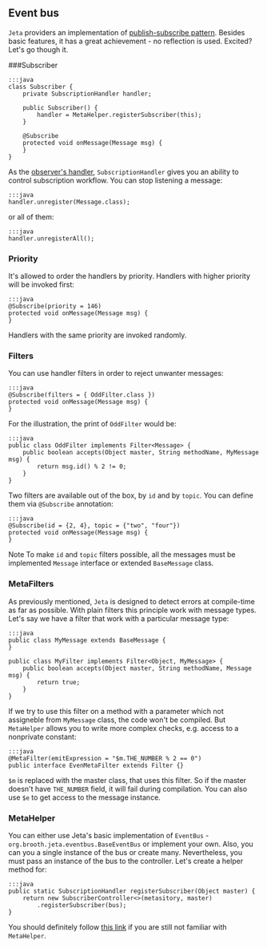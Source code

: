 <div class="page-header">
    <h2>Event bus</h2>
</div>

`Jeta` providers an implementation of [publish-subscribe pattern](https://en.wikipedia.org/wiki/Publish-subscribe_pattern). Besides basic features, it has a great achievement - no reflection is used. Excited? Let's go though it.

###Subscriber

    :::java
    class Subscriber {
        private SubscriptionHandler handler;

        public Subscriber() {
            handler = MetaHelper.registerSubscriber(this);
        }

        @Subscribe
        protected void onMessage(Message msg) {
        }
    }


As the [observer's handler](/guide/observer), `SubscriptionHandler` gives you an ability to control subscription workflow. You can stop listening a message:

    :::java
    handler.unregister(Message.class);

or all of them:

    :::java
    handler.unregisterAll();

### Priority

It's allowed to order the handlers by priority. Handlers with higher priority will be invoked first:

    :::java
    @Subscribe(priority = 146)
    protected void onMessage(Message msg) {
    }

Handlers with the same priority are invoked randomly.

### Filters

You can use handler filters in order to reject unwanter messages:

    :::java
    @Subscribe(filters = { OddFilter.class })
    protected void onMessage(Message msg) {
    }

For the illustration, the print of `OddFilter` would be:

    :::java
    public class OddFilter implements Filter<Message> {
        public boolean accepts(Object master, String methodName, MyMessage msg) {
            return msg.id() % 2 != 0;
        }
    }

Two filters are available out of the box, by `id` and by `topic`. You can define them via `@Subscribe` annotation:

    :::java
    @Subscribe(id = {2, 4}, topic = {"two", "four"})
    protected void onMessage(Message msg) {
    }

<span class="label label-info">Note</span> To make `id` and `topic` filters possible, all the messages must be implemented `Message` interface or extended `BaseMessage` class.


### MetaFilters

As previously mentioned, `Jeta` is designed to detect errors at compile-time as far as possible. With plain filters this principle work with message types. Let's say we have a filter that work with a particular message type:

    :::java
    public class MyMessage extends BaseMessage {
    }

    public class MyFilter implements Filter<Object, MyMessage> {
        public boolean accepts(Object master, String methodName, Message msg) {
            return true;
        }
    }

If we try to use this filter on a method with a parameter which not assigneble from `MyMessage` class, the code won't be compiled. But `MetaHelper` allows you to write more complex checks, e.g. access to a nonprivate constant:

    :::java
    @MetaFilter(emitExpression = "$m.THE_NUMBER % 2 == 0")
    public interface EvenMetaFilter extends Filter {}


`$m` is replaced with the master class, that uses this filter. So if the master doesn't have `THE_NUMBER` field, it will fail during compilation. You can also use `$e` to get access to the message instance.


### MetaHelper

You can either use Jeta's basic implementation of `EventBus` - `org.brooth.jeta.eventbus.BaseEventBus` or implement your own. Also, you can you a single instance of the bus or create many. Nevertheless, you must pass an instance of the bus to the controller. Let's create a helper method for:

    :::java
    public static SubscriptionHandler registerSubscriber(Object master) {
        return new SubscriberController<>(metasitory, master)
            .registerSubscriber(bus);
    }

You should definitely follow [this link](/guide/meta-helper) if you are still not familiar with `MetaHelper`.
